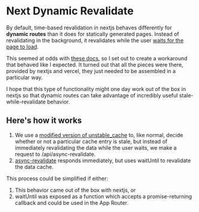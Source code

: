 # Next Dynamic Revalidate

By default, time-based revalidation in nextjs behaves differently for **dynamic routes** than it does for statically generated pages.
Instead of revalidating in the background, it revalidates while the user [waits for the page to load](https://github.com/vercel/next.js/issues/53324).

This seemed at odds with [these docs](https://nextjs.org/docs/app/building-your-application/caching#time-based-revalidation), so I set out to create a workaround that behaved like I expected.
It turned out that all the pieces were there, provided by nextjs and vercel, they just needed to be assembled in a particular way.

I hope that this type of functionality might one day work out of the box in nextjs so that dynamic routes can take advantage of incredibly useful stale-while-revalidate behavior.

## Here's how it works

1. We use a [modified version of unstable_cache](./src/lib/caching/our-unstable-cache.ts) to, like normal, decide whether or not a particular cache entry is stale, but instead of immediately revalidating the data while the user waits, we make a request to /api/async-revalidate.
1. [async-revalidate](./src/pages/api/async-revalidate.ts) responds immediately, but uses waitUntil to revalidate the data cache.

This process could be simplified if either:

1. This behavior came out of the box with nextjs, or
1. waitUntil was exposed as a function which accepts a promise-returning callback and could be used in the App Router.
